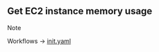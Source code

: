 ## Get EC2 instance memory usage
> [!NOTE]
> Workflows -> [init.yaml](../../.github/workflows/init.yaml)

